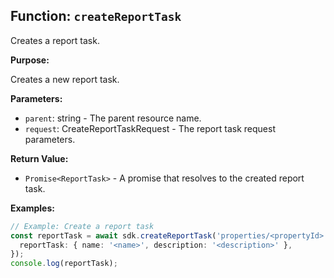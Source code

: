 ## Function: `createReportTask`

Creates a report task.

**Purpose:**

Creates a new report task.

**Parameters:**

- `parent`: string - The parent resource name.
- `request`: CreateReportTaskRequest - The report task request parameters.

**Return Value:**

- `Promise<ReportTask>` - A promise that resolves to the created report task.

**Examples:**

```typescript
// Example: Create a report task
const reportTask = await sdk.createReportTask('properties/<propertyId>', {
  reportTask: { name: '<name>', description: '<description>' },
});
console.log(reportTask);
```

